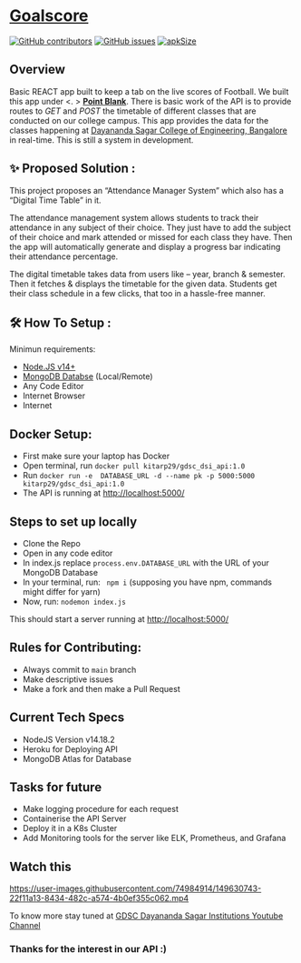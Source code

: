 # [Goalscore](https://github.com/pbdsce/Goalscore)
[![GitHub contributors](https://img.shields.io/github/contributors/GDSC-DSI/api)](https://github.com/pbdsce/Goalscore/graphs/contributors) [![GitHub issues](https://img.shields.io/github/issues/HAC-2020/Aimers)](https://github.com/kitarp29/api/issues/) [![apkSize](https://img.shields.io/badge/Web%20App%20size-32MB-blue)]() <br/>  
## Overview
Basic REACT app built to keep a tab on the live scores of Football. We built this app under <. > [**Point Blank**](https://github.com/pbdsce).
There is basic work of the API is to provide routes to *GET* and *POST* the timetable of different classes that are conducted on our college campus. This app provides the data for the classes happening at [Dayananda Sagar College of Engineering, Bangalore](http://dsce.edu.in/) in real-time.
This is still a system in development.
## ✨ Proposed Solution :
This project proposes an “Attendance Manager System” which also has a “Digital Time Table” in it.
</p>
<p>
The attendance management system allows students to track their attendance in any subject of their choice. They just have to add the subject of their choice and mark attended or missed for each class they have. Then the app will automatically generate and display a progress bar indicating their attendance percentage. 
</p>
<p>
The digital timetable takes data from users like – year, branch & semester. Then it fetches & displays the timetable for the given data. Students get their class schedule in a few clicks, that too in a hassle-free manner.
</p>

## 🛠 How To Setup :
Minimun requirements:
- [Node.JS v14+](https://nodejs.org/en/download/)
- [MongoDB Databse](https://www.mongodb.com/) (Local/Remote)
- Any Code Editor
- Internet Browser
- Internet
## Docker Setup:
- First make sure your laptop has Docker
- Open terminal, run ```docker pull kitarp29/gdsc_dsi_api:1.0```
- Run ```docker run -e  DATABASE_URL -d --name pk -p 5000:5000 kitarp29/gdsc_dsi_api:1.0```
- The API is running at  [http://localhost:5000/](http://localhost:5000/)
## Steps to set up locally
- Clone the Repo
- Open in any code editor
- In index.js replace ```process.env.DATABASE_URL``` with the URL of your MongoDB Database
- In your terminal, run: ``` npm i``` (supposing you have npm, commands might differ for yarn)
- Now, run: ```nodemon index.js```
 
This should start a server running at [http://localhost:5000/](http://localhost:5000/)

## Rules for Contributing:
- Always commit to ```main``` branch
- Make descriptive issues
- Make a fork and then make a Pull Request

## Current Tech Specs
- NodeJS Version v14.18.2
- Heroku for Deploying API
- MongoDB Atlas for Database

## Tasks for future
- Make logging procedure for each request
- Containerise the API Server
- Deploy it in a K8s Cluster
- Add Monitoring tools for the server like ELK, Prometheus, and Grafana


## Watch this
https://user-images.githubusercontent.com/74984914/149630743-22f11a13-8434-482c-a574-4b0ef355c062.mp4

To know more stay tuned at [GDSC Dayananda Sagar Institutions Youtube Channel](https://www.youtube.com/channel/UCMsXkBhIKnEpDAJGNKGo0Tw)


### Thanks for the interest in our API :)
